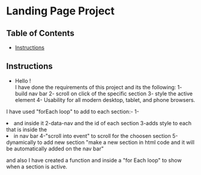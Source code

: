 # Landing Page Project

## Table of Contents

* [Instructions](#instructions)

## Instructions

* Hello ! </br>
I have done the requirements of this project and its the following:
    1- build nav bar
    2- scroll on click of the specific section
    3- style the active element
    4- Usability for all  modern desktop, tablet, and phone browsers.

I have used "forEach loop" to add to each section:-
    1-<li> and inside it <a>
    2-data-nav and the id of each section
    3-adds style to each <a> that is inside the <li> in nav bar
    4-"scroll into event" to scroll for the choosen section
    5-dynamically to add new section "make a new section in html code and it will be automatically added on the nav bar"


and also I have created a function and inside a "for Each loop"
to show when a section is active.
